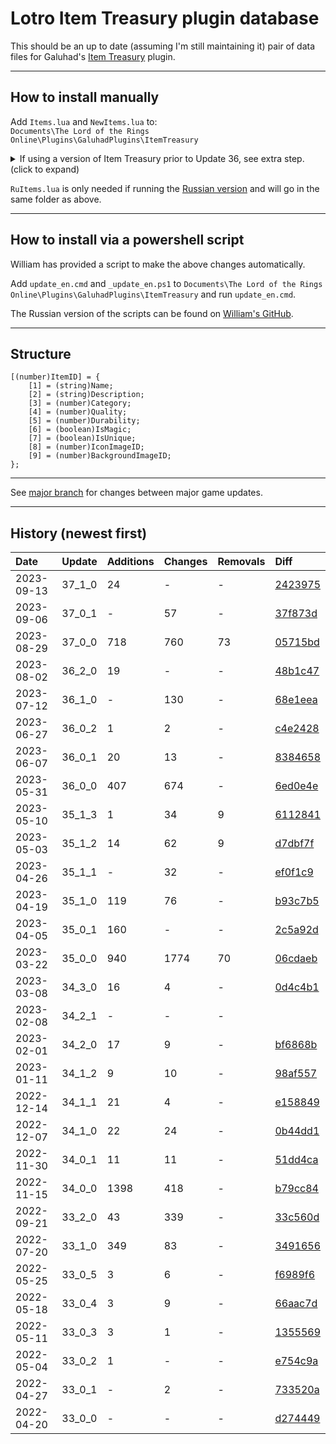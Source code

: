 # Lotro Item Treasury plugin database

This should be an up to date (assuming I'm still maintaining it) pair of data files for Galuhad's [Item Treasury](https://www.lotrointerface.com/downloads/info870-ItemTreasury.html) plugin.

---

## How to install manually
Add `Items.lua` and `NewItems.lua` to:<br/>
`Documents\The Lord of the Rings Online\Plugins\GaluhadPlugins\ItemTreasury`

<details>
  <summary>If using a version of Item Treasury prior to Update 36, see extra step. (click to expand)</summary>

<blockquote>
	
<br/>
	
In the same folder, open `Main.lua` and remove the version numbers from the two imports e.g.:
```
import (PLUGINDIR..".33_0_5_Items");
import (PLUGINDIR..".33_0_5_NewItems");
```
to:
```
import (PLUGINDIR..".Items");
import (PLUGINDIR..".NewItems");
```
	
</blockquote>
	
</details>

`RuItems.lua` is only needed if running the [Russian version](https://github.com/william-aqn/item-treasury/tree/main/GaluhadPlugins/ItemTreasury) and will go in the same folder as above.

---

## How to install via a powershell script
William has provided a script to make the above changes automatically.

Add `update_en.cmd` and `_update_en.ps1` to `Documents\The Lord of the Rings Online\Plugins\GaluhadPlugins\ItemTreasury` and run `update_en.cmd`.

The Russian version of the scripts can be found on [William's GitHub](https://github.com/william-aqn/item-treasury/tree/main/GaluhadPlugins/ItemTreasury).

---

## Structure
```
[(number)ItemID] = {
	[1] = (string)Name;
	[2] = (string)Description;
	[3] = (number)Category;
	[4] = (number)Quality;
	[5] = (number)Durability;
	[6] = (boolean)IsMagic;
	[7] = (boolean)IsUnique;
	[8] = (number)IconImageID;
	[9] = (number)BackgroundImageID;
};
```

---

See [major branch](https://github.com/dt192/item-treasury-database/tree/major) for changes between major game updates.

---

## History (newest first)
| Date          | Update        | Additions     | Changes       | Removals      | Diff                                                                      |
| :------------ | :------------ | :------------ | :------------ | :------------ | :------------------------------------------------------------------------ |
| 2023-09-13    | 37_1_0        | 24            | -             | -             | [2423975](https://github.com/dt192/item-treasury-database/commit/2423975a9cb267e823ce2f47cdbd38a98b7f9882) |
| 2023-09-06    | 37_0_1        | -             | 57            | -             | [37f873d](https://github.com/dt192/item-treasury-database/commit/37f873d) |
| 2023-08-29    | 37_0_0        | 718           | 760           | 73            | [05715bd](https://github.com/dt192/item-treasury-database/commit/05715bd) |
| 2023-08-02    | 36_2_0        | 19            | -             | -             | [48b1c47](https://github.com/dt192/item-treasury-database/commit/48b1c47) |
| 2023-07-12    | 36_1_0        | -             | 130           | -             | [68e1eea](https://github.com/dt192/item-treasury-database/commit/68e1eea) |
| 2023-06-27    | 36_0_2        | 1             | 2             | -             | [c4e2428](https://github.com/dt192/item-treasury-database/commit/c4e2428) |
| 2023-06-07    | 36_0_1        | 20            | 13            | -             | [8384658](https://github.com/dt192/item-treasury-database/commit/8384658) |
| 2023-05-31    | 36_0_0        | 407           | 674           | -             | [6ed0e4e](https://github.com/dt192/item-treasury-database/commit/6ed0e4e) |
| 2023-05-10    | 35_1_3        | 1             | 34            | 9             | [6112841](https://github.com/dt192/item-treasury-database/commit/6112841) |
| 2023-05-03    | 35_1_2        | 14            | 62            | 9             | [d7dbf7f](https://github.com/dt192/item-treasury-database/commit/d7dbf7f) |
| 2023-04-26    | 35_1_1        | -             | 32            | -             | [ef0f1c9](https://github.com/dt192/item-treasury-database/commit/ef0f1c9) |
| 2023-04-19    | 35_1_0        | 119           | 76            | -             | [b93c7b5](https://github.com/dt192/item-treasury-database/commit/b93c7b5) |
| 2023-04-05    | 35_0_1        | 160           | -             | -             | [2c5a92d](https://github.com/dt192/item-treasury-database/commit/2c5a92d) |
| 2023-03-22    | 35_0_0        | 940           | 1774          | 70            | [06cdaeb](https://github.com/dt192/item-treasury-database/commit/06cdaeb) |
| 2023-03-08    | 34_3_0        | 16            | 4             | -             | [0d4c4b1](https://github.com/dt192/item-treasury-database/commit/0d4c4b1) |
| 2023-02-08    | 34_2_1        | -             | -             | -             |                                                                           |
| 2023-02-01    | 34_2_0        | 17            | 9             | -             | [bf6868b](https://github.com/dt192/item-treasury-database/commit/bf6868b) |
| 2023-01-11    | 34_1_2        | 9             | 10            | -             | [98af557](https://github.com/dt192/item-treasury-database/commit/98af557) |
| 2022-12-14    | 34_1_1        | 21            | 4             | -             | [e158849](https://github.com/dt192/item-treasury-database/commit/e158849) |
| 2022-12-07    | 34_1_0        | 22            | 24            | -             | [0b44dd1](https://github.com/dt192/item-treasury-database/commit/0b44dd1) |
| 2022-11-30    | 34_0_1        | 11            | 11            | -             | [51dd4ca](https://github.com/dt192/item-treasury-database/commit/51dd4ca) |
| 2022-11-15    | 34_0_0        | 1398          | 418           | -             | [b79cc84](https://github.com/dt192/item-treasury-database/commit/b79cc84) |
| 2022-09-21    | 33_2_0        | 43            | 339           | -             | [33c560d](https://github.com/dt192/item-treasury-database/commit/33c560d) |
| 2022-07-20    | 33_1_0        | 349           | 83            | -             | [3491656](https://github.com/dt192/item-treasury-database/commit/3491656) |
| 2022-05-25    | 33_0_5        | 3             | 6             | -             | [f6989f6](https://github.com/dt192/item-treasury-database/commit/f6989f6) |
| 2022-05-18    | 33_0_4        | 3             | 9             | -             | [66aac7d](https://github.com/dt192/item-treasury-database/commit/66aac7d) |
| 2022-05-11    | 33_0_3        | 3             | 1             | -             | [1355569](https://github.com/dt192/item-treasury-database/commit/1355569) |
| 2022-05-04    | 33_0_2        | 1             | -             | -             | [e754c9a](https://github.com/dt192/item-treasury-database/commit/e754c9a) |
| 2022-04-27    | 33_0_1        | -             | 2             | -             | [733520a](https://github.com/dt192/item-treasury-database/commit/733520a) |
| 2022-04-20    | 33_0_0        | -             | -             | -             | [d274449](https://github.com/dt192/item-treasury-database/commit/d274449) |
